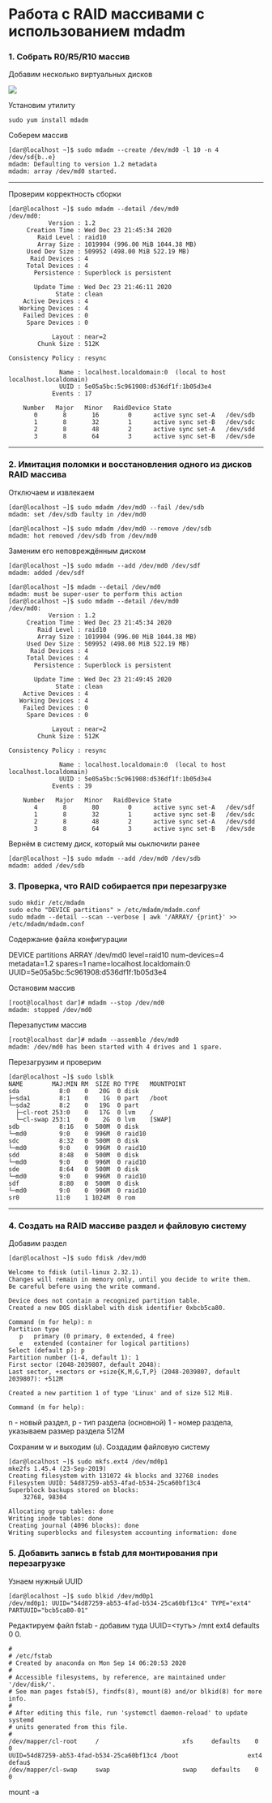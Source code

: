 # Работа с RAID массивами с использованием mdadm
### 1. Собрать R0/R5/R10 массив 
Добавим несколько виртуальных дисков

![](https://i.ibb.co/XWyf7cD/2020-12-21-000841.jpg)

Установим утилиту
```
sudo yum install mdadm
```
Соберем массив
```
[dar@localhost ~]$ sudo mdadm --create /dev/md0 -l 10 -n 4 /dev/sd{b..e}
mdadm: Defaulting to version 1.2 metadata
mdadm: array /dev/md0 started.
```
------
Проверим корректность сборки
```
[dar@localhost ~]$ sudo mdadm --detail /dev/md0
/dev/md0:
           Version : 1.2
     Creation Time : Wed Dec 23 21:45:34 2020
        Raid Level : raid10
        Array Size : 1019904 (996.00 MiB 1044.38 MB)
     Used Dev Size : 509952 (498.00 MiB 522.19 MB)
      Raid Devices : 4
     Total Devices : 4
       Persistence : Superblock is persistent

       Update Time : Wed Dec 23 21:46:11 2020
             State : clean 
    Active Devices : 4
   Working Devices : 4
    Failed Devices : 0
     Spare Devices : 0

            Layout : near=2
        Chunk Size : 512K

Consistency Policy : resync

              Name : localhost.localdomain:0  (local to host localhost.localdomain)
              UUID : 5e05a5bc:5c961908:d536df1f:1b05d3e4
            Events : 17

    Number   Major   Minor   RaidDevice State
       0       8       16        0      active sync set-A   /dev/sdb
       1       8       32        1      active sync set-B   /dev/sdc
       2       8       48        2      active sync set-A   /dev/sdd
       3       8       64        3      active sync set-B   /dev/sde
```
------
### 2. Имитация поломки и восстановления одного из дисков RAID массива

Отключаем и извлекаем
```
[dar@localhost ~]$ sudo mdadm /dev/md0 --fail /dev/sdb
mdadm: set /dev/sdb faulty in /dev/md0

[dar@localhost ~]$ sudo mdadm /dev/md0 --remove /dev/sdb
mdadm: hot removed /dev/sdb from /dev/md0
```
Заменим его неповреждённым диском 
```
[dar@localhost ~]$ sudo mdadm --add /dev/md0 /dev/sdf
mdadm: added /dev/sdf

[dar@localhost ~]$ mdadm --detail /dev/md0
mdadm: must be super-user to perform this action
[dar@localhost ~]$ sudo mdadm --detail /dev/md0
/dev/md0:
           Version : 1.2
     Creation Time : Wed Dec 23 21:45:34 2020
        Raid Level : raid10
        Array Size : 1019904 (996.00 MiB 1044.38 MB)
     Used Dev Size : 509952 (498.00 MiB 522.19 MB)
      Raid Devices : 4
     Total Devices : 4
       Persistence : Superblock is persistent

       Update Time : Wed Dec 23 21:49:45 2020
             State : clean 
    Active Devices : 4
   Working Devices : 4
    Failed Devices : 0
     Spare Devices : 0

            Layout : near=2
        Chunk Size : 512K

Consistency Policy : resync

              Name : localhost.localdomain:0  (local to host localhost.localdomain)
              UUID : 5e05a5bc:5c961908:d536df1f:1b05d3e4
            Events : 39

    Number   Major   Minor   RaidDevice State
       4       8       80        0      active sync set-A   /dev/sdf
       1       8       32        1      active sync set-B   /dev/sdc
       2       8       48        2      active sync set-A   /dev/sdd
       3       8       64        3      active sync set-B   /dev/sde
```
Вернём в систему диск, который мы оьключили ранее 
```
[dar@localhost ~]$ sudo mdadm --add /dev/md0 /dev/sdb
mdadm: added /dev/sdb
```
### 3. Проверка, что RAID собирается при перезагрузке
```
sudo mkdir /etc/mdadm
sudo echo "DEVICE partitions" > /etc/mdadm/mdadm.conf
sudo mdadm --detail --scan --verbose | awk '/ARRAY/ {print}' >> /etc/mdadm/mdadm.conf
```
Содержание файла конфигурации

DEVICE partitions
ARRAY /dev/md0 level=raid10 num-devices=4 metadata=1.2 spares=1 
name=localhost.localdomain:0 UUID=5e05a5bc:5c961908:d536df1f:1b05d3e4

Остановим массив 
```
[root@localhost dar]# mdadm --stop /dev/md0
mdadm: stopped /dev/md0
```
Перезапустим массив
```
[root@localhost dar]# mdadm --assemble /dev/md0
mdadm: /dev/md0 has been started with 4 drives and 1 spare.
```
Перезагрузим и проверим 
```
[dar@localhost ~]$ sudo lsblk
NAME        MAJ:MIN RM  SIZE RO TYPE   MOUNTPOINT
sda           8:0    0   20G  0 disk   
├─sda1        8:1    0    1G  0 part   /boot
└─sda2        8:2    0   19G  0 part   
  ├─cl-root 253:0    0   17G  0 lvm    /
  └─cl-swap 253:1    0    2G  0 lvm    [SWAP]
sdb           8:16   0  500M  0 disk   
└─md0         9:0    0  996M  0 raid10 
sdc           8:32   0  500M  0 disk   
└─md0         9:0    0  996M  0 raid10 
sdd           8:48   0  500M  0 disk   
└─md0         9:0    0  996M  0 raid10 
sde           8:64   0  500M  0 disk   
└─md0         9:0    0  996M  0 raid10 
sdf           8:80   0  500M  0 disk   
└─md0         9:0    0  996M  0 raid10 
sr0          11:0    1 1024M  0 rom  
```
-------
### 4. Создать на RAID массиве раздел и файловую систему
Добавим раздел 
```
[dar@localhost ~]$ sudo fdisk /dev/md0

Welcome to fdisk (util-linux 2.32.1).
Changes will remain in memory only, until you decide to write them.
Be careful before using the write command.

Device does not contain a recognized partition table.
Created a new DOS disklabel with disk identifier 0xbcb5ca80.

Command (m for help): n
Partition type
   p   primary (0 primary, 0 extended, 4 free)
   e   extended (container for logical partitions)
Select (default p): p
Partition number (1-4, default 1): 1
First sector (2048-2039807, default 2048): 
Last sector, +sectors or +size{K,M,G,T,P} (2048-2039807, default 2039807): +512M

Created a new partition 1 of type 'Linux' and of size 512 MiB.

Command (m for help): 

```
n - новый раздел, 
p - тип раздела (основной)
1 - номер раздела, указываем 
размер раздела 512M

Cохраним w и выходим (u). 
Создадим файловую систему 
```
[dar@localhost ~]$ sudo mkfs.ext4 /dev/md0p1
mke2fs 1.45.4 (23-Sep-2019)
Creating filesystem with 131072 4k blocks and 32768 inodes
Filesystem UUID: 54d87259-ab53-4fad-b534-25ca60bf13c4
Superblock backups stored on blocks: 
	32768, 98304

Allocating group tables: done                            
Writing inode tables: done                            
Creating journal (4096 blocks): done
Writing superblocks and filesystem accounting information: done

```
### 5. Добавить запись в fstab для монтирования при перезагрузке
Узнаем нужный UUID
```
[dar@localhost ~]$ sudo blkid /dev/md0p1
/dev/md0p1: UUID="54d87259-ab53-4fad-b534-25ca60bf13c4" TYPE="ext4" PARTUUID="bcb5ca80-01"
```
Редактируем файл fstab - добавим туда UUID=<тутъ> /mnt ext4 defaults 0 0.
```
#
# /etc/fstab
# Created by anaconda on Mon Sep 14 06:20:53 2020
#
# Accessible filesystems, by reference, are maintained under '/dev/disk/'.
# See man pages fstab(5), findfs(8), mount(8) and/or blkid(8) for more info.
#
# After editing this file, run 'systemctl daemon-reload' to update systemd
# units generated from this file.
#
/dev/mapper/cl-root     /                       xfs     defaults	0 0
UUID=54d87259-ab53-4fad-b534-25ca60bf13c4 /boot                   ext4    defau$
/dev/mapper/cl-swap     swap                    swap    defaults	0 0
```
mount -a
